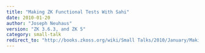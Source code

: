 ```yaml
---
title: "Making ZK Functional Tests With Sahi"
date: 2010-01-20
author: "Joseph Neuhaus"
version: "ZK 3.6.3, and ZK 5"
category: small-talk
redirect_to: "http://books.zkoss.org/wiki/Small Talks/2010/January/Making ZK Functional Tests With Sahi"
---
```

